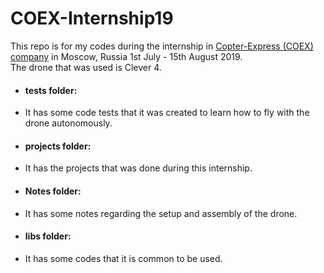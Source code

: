 # COEX-Internship19
This repo is for my codes during the internship in [Copter-Express (COEX) company](https://copterexpress.com/) in Moscow, Russia 1st July - 15th August 2019.<br/>
The drone that was used is Clever 4.

- #### tests folder:
- It has some code tests that it was created to learn how to fly with the drone autonomously.

- #### projects folder:
- It has the projects that was done during this internship.

- #### Notes folder:
- It has some notes regarding the setup and assembly of the drone.

- #### libs folder:
- It has some codes that it is common to be used.
